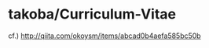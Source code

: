 takoba/Curriculum-Vitae
=====================

cf.) http://qiita.com/okoysm/items/abcad0b4aefa585bc50b
